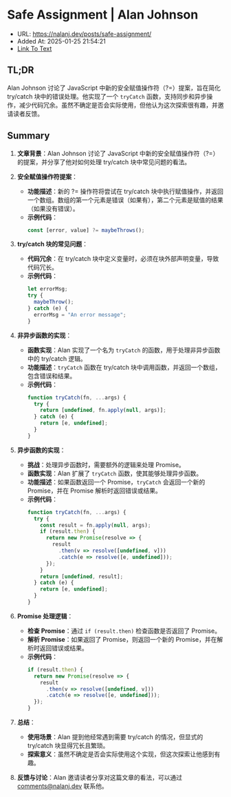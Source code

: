 # Safe Assignment | Alan Johnson
- URL: https://nalanj.dev/posts/safe-assignment/
- Added At: 2025-01-25 21:54:21
- [Link To Text](2025-01-25-safe-assignment-alan-johnson_raw.md)

## TL;DR
Alan Johnson 讨论了 JavaScript 中新的安全赋值操作符（?=）提案，旨在简化 try/catch 块中的错误处理。他实现了一个 `tryCatch` 函数，支持同步和异步操作，减少代码冗余。虽然不确定是否会实际使用，但他认为这次探索很有趣，并邀请读者反馈。

## Summary
1. **文章背景**：Alan Johnson 讨论了 JavaScript 中新的安全赋值操作符（?=）的提案，并分享了他对如何处理 try/catch 块中常见问题的看法。

2. **安全赋值操作符提案**：
   - **功能描述**：新的 ?= 操作符将尝试在 try/catch 块中执行赋值操作，并返回一个数组。数组的第一个元素是错误（如果有），第二个元素是赋值的结果（如果没有错误）。
   - **示例代码**：
     ```javascript
     const [error, value] ?= maybeThrows();
     ```

3. **try/catch 块的常见问题**：
   - **代码冗余**：在 try/catch 块中定义变量时，必须在块外部声明变量，导致代码冗长。
   - **示例代码**：
     ```javascript
     let errorMsg;
     try {
       maybeThrow();
     } catch (e) {
       errorMsg = "An error message";
     }
     ```

4. **非异步函数的实现**：
   - **函数实现**：Alan 实现了一个名为 `tryCatch` 的函数，用于处理非异步函数中的 try/catch 逻辑。
   - **功能描述**：`tryCatch` 函数在 try/catch 块中调用函数，并返回一个数组，包含错误和结果。
   - **示例代码**：
     ```javascript
     function tryCatch(fn, ...args) {
       try {
         return [undefined, fn.apply(null, args)];
       } catch (e) {
         return [e, undefined];
       }
     }
     ```

5. **异步函数的实现**：
   - **挑战**：处理异步函数时，需要额外的逻辑来处理 Promise。
   - **函数实现**：Alan 扩展了 `tryCatch` 函数，使其能够处理异步函数。
   - **功能描述**：如果函数返回一个 Promise，`tryCatch` 会返回一个新的 Promise，并在 Promise 解析时返回错误或结果。
   - **示例代码**：
     ```javascript
     function tryCatch(fn, ...args) {
       try {
         const result = fn.apply(null, args);
         if (result.then) {
           return new Promise(resolve => {
             result
               .then(v => resolve([undefined, v]))
               .catch(e => resolve([e, undefined]));
           });
         }
         return [undefined, result];
       } catch (e) {
         return [e, undefined];
       }
     }
     ```

6. **Promise 处理逻辑**：
   - **检查 Promise**：通过 `if (result.then)` 检查函数是否返回了 Promise。
   - **解析 Promise**：如果返回了 Promise，则返回一个新的 Promise，并在解析时返回错误或结果。
   - **示例代码**：
     ```javascript
     if (result.then) {
       return new Promise(resolve => {
         result
           .then(v => resolve([undefined, v]))
           .catch(e => resolve([e, undefined]));
       });
     }
     ```

7. **总结**：
   - **使用场景**：Alan 提到他经常遇到需要 try/catch 的情况，但显式的 try/catch 块显得冗长且繁琐。
   - **探索意义**：虽然不确定是否会实际使用这个实现，但这次探索让他感到有趣。

8. **反馈与讨论**：Alan 邀请读者分享对这篇文章的看法，可以通过 comments@nalanj.dev 联系他。

